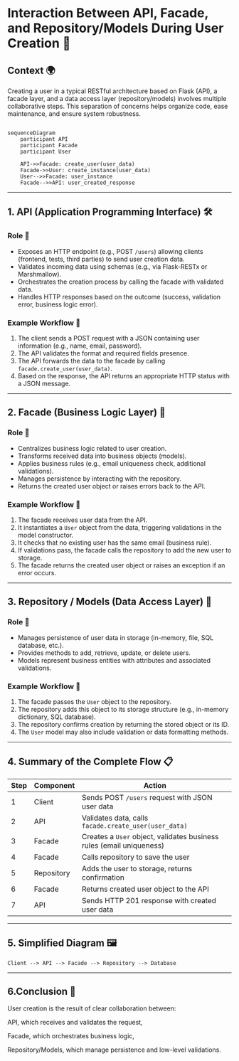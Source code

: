 # Interaction Between API, Facade, and Repository/Models During User Creation 🚀

## Context 🌍

Creating a user in a typical RESTful architecture based on Flask (API), a facade layer, and a data access layer (repository/models) involves multiple collaborative steps. This separation of concerns helps organize code, ease maintenance, and ensure system robustness.


```mermaid

sequenceDiagram
    participant API
    participant Facade
    participant User

    API->>Facade: create_user(user_data)
    Facade->>User: create_instance(user_data)
    User-->>Facade: user_instance
    Facade-->>API: user_created_response
```
---

## 1. API (Application Programming Interface) 🛠️

### Role 🎯

- Exposes an HTTP endpoint (e.g., POST `/users`) allowing clients (frontend, tests, third parties) to send user creation data.
- Validates incoming data using schemas (e.g., via Flask-RESTx or Marshmallow).
- Orchestrates the creation process by calling the facade with validated data.
- Handles HTTP responses based on the outcome (success, validation error, business logic error).

### Example Workflow 🔄

1. The client sends a POST request with a JSON containing user information (e.g., name, email, password).
2. The API validates the format and required fields presence.
3. The API forwards the data to the facade by calling `facade.create_user(user_data)`.
4. Based on the response, the API returns an appropriate HTTP status with a JSON message.

---

## 2. Facade (Business Logic Layer) 🧩

### Role 🎯

- Centralizes business logic related to user creation.
- Transforms received data into business objects (models).
- Applies business rules (e.g., email uniqueness check, additional validations).
- Manages persistence by interacting with the repository.
- Returns the created user object or raises errors back to the API.

### Example Workflow 🔄

1. The facade receives user data from the API.
2. It instantiates a `User` object from the data, triggering validations in the model constructor.
3. It checks that no existing user has the same email (business rule).
4. If validations pass, the facade calls the repository to add the new user to storage.
5. The facade returns the created user object or raises an exception if an error occurs.

---

## 3. Repository / Models (Data Access Layer) 💾

### Role 🎯

- Manages persistence of user data in storage (in-memory, file, SQL database, etc.).
- Provides methods to add, retrieve, update, or delete users.
- Models represent business entities with attributes and associated validations.

### Example Workflow 🔄

1. The facade passes the `User` object to the repository.
2. The repository adds this object to its storage structure (e.g., in-memory dictionary, SQL database).
3. The repository confirms creation by returning the stored object or its ID.
4. The `User` model may also include validation or data formatting methods.

---

## 4. Summary of the Complete Flow 📋

| Step | Component  | Action                                                    |
|-------|-----------|-----------------------------------------------------------|
| 1     | Client    | Sends POST `/users` request with JSON user data           |
| 2     | API       | Validates data, calls `facade.create_user(user_data)`      |
| 3     | Facade    | Creates a `User` object, validates business rules (email uniqueness) |
| 4     | Facade    | Calls repository to save the user                          |
| 5     | Repository| Adds the user to storage, returns confirmation             |
| 6     | Facade    | Returns created user object to the API                      |
| 7     | API       | Sends HTTP 201 response with created user data             |

---

## 5. Simplified Diagram 🖼️

```plaintext
Client --> API --> Facade --> Repository --> Database

```

---

## 6.Conclusion 🤝

User creation is the result of clear collaboration between:

API, which receives and validates the request,

Facade, which orchestrates business logic,

Repository/Models, which manage persistence and low-level validations.

